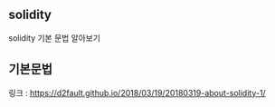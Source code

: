 ## solidity
solidity 기본 문법 알아보기

## 기본문법
링크 : https://d2fault.github.io/2018/03/19/20180319-about-solidity-1/